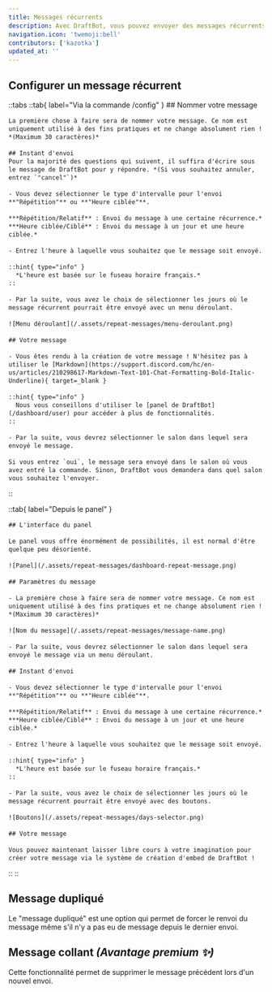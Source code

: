 ```yaml
---
title: Messages récurrents
description: Avec DraftBot, vous pouvez envoyer des messages récurrents avec quelques fonctionnalités intéressantes !
navigation.icon: 'twemoji:bell'
contributors: ['kazotka']
updated_at: ''
---
```


## Configurer un message récurrent

::tabs
  ::tab{ label="Via la commande /config" }
    ## Nommer votre message

    La première chose à faire sera de nommer votre message. Ce nom est uniquement utilisé à des fins pratiques et ne change absolument rien ! *(Maximum 30 caractères)*

    ## Instant d'envoi
    Pour la majorité des questions qui suivent, il suffira d'écrire sous le message de DraftBot pour y répondre. *(Si vous souhaitez annuler, entrez `"cancel"`)*

    - Vous devez sélectionner le type d'intervalle pour l'envoi **"Répétition"** ou **"Heure ciblée"**.

    ***Répétition/Relatif** : Envoi du message à une certaine récurrence.*
    ***Heure ciblée/Ciblé** : Envoi du message à un jour et une heure ciblée.*

    - Entrez l'heure à laquelle vous souhaitez que le message soit envoyé.

    ::hint{ type="info" }
      *L'heure est basée sur le fuseau horaire français.*
    ::

    - Par la suite, vous avez le choix de sélectionner les jours où le message récurrent pourrait être envoyé avec un menu déroulant.

    ![Menu déroulant](/.assets/repeat-messages/menu-deroulant.png)

    ## Votre message

    - Vous êtes rendu à la création de votre message ! N'hésitez pas à utiliser le [Markdown](https://support.discord.com/hc/en-us/articles/210298617-Markdown-Text-101-Chat-Formatting-Bold-Italic-Underline){ target=_blank }

    ::hint{ type="info" }
      Nous vous conseillons d'utiliser le [panel de DraftBot](/dashboard/user) pour accéder à plus de fonctionnalités.
    ::

    - Par la suite, vous devrez sélectionner le salon dans lequel sera envoyé le message.

    Si vous entrez `oui`, le message sera envoyé dans le salon où vous avez entré la commande. Sinon, DraftBot vous demandera dans quel salon vous souhaitez l'envoyer.
  ::

  ::tab{ label="Depuis le panel" }

    ## L'interface du panel

    Le panel vous offre énormément de possibilités, il est normal d'être quelque peu désorienté.

    ![Panel](/.assets/repeat-messages/dashboard-repeat-message.png)

    ## Paramètres du message

    - La première chose à faire sera de nommer votre message. Ce nom est uniquement utilisé à des fins pratiques et ne change absolument rien ! *(Maximum 30 caractères)*

    ![Nom du message](/.assets/repeat-messages/message-name.png)

    - Par la suite, vous devrez sélectionner le salon dans lequel sera envoyé le message via un menu déroulant.

    ## Instant d'envoi

    - Vous devez sélectionner le type d'intervalle pour l'envoi **"Répétition"** ou **"Heure ciblée"**.

    ***Répétition/Relatif** : Envoi du message à une certaine récurrence.*
    ***Heure ciblée/Ciblé** : Envoi du message à un jour et une heure ciblée.*

    - Entrez l'heure à laquelle vous souhaitez que le message soit envoyé.

    ::hint{ type="info" }
      *L'heure est basée sur le fuseau horaire français.*
    ::

    - Par la suite, vous avez le choix de sélectionner les jours où le message récurrent pourrait être envoyé avec des boutons.

    ![Boutons](/.assets/repeat-messages/days-selector.png)

    ## Votre message

    Vous pouvez maintenant laisser libre cours à votre imagination pour créer votre message via le système de création d'embed de DraftBot !
  ::
::

## Message dupliqué

Le "message dupliqué" est une option qui permet de forcer le renvoi du message même s'il n'y a pas eu de message depuis le dernier envoi.

## Message collant *(Avantage premium ✨)*

Cette fonctionnalité permet de supprimer le message précédent lors d'un nouvel envoi.
